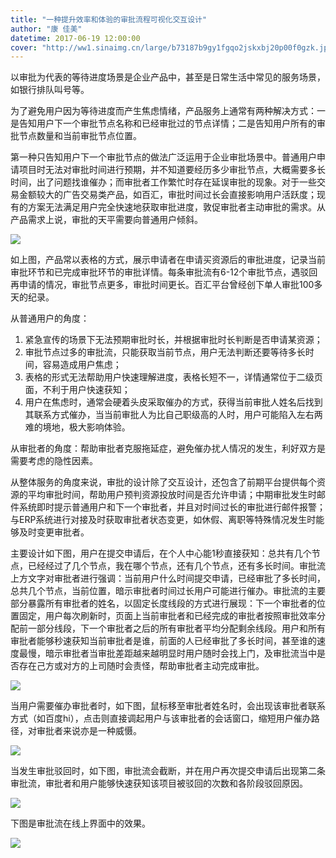 ```yaml
---
title: "一种提升效率和体验的审批流程可视化交互设计"
author: "康 佳美"
datetime: 2017-06-19 12:00:00
cover: "http://ww1.sinaimg.cn/large/b73187b9gy1fgqo2jskxbj20p00f0gzk.jpg"
---
```


以审批为代表的等待进度场景是企业产品中，甚至是日常生活中常见的服务场景，如银行排队叫号等。  


为了避免用户因为等待进度而产生焦虑情绪，产品服务上通常有两种解决方式：一是告知用户下一个审批节点名称和已经审批过的节点详情；二是告知用户所有的审批节点数量和当前审批节点位置。  


第一种只告知用户下一个审批节点的做法广泛运用于企业审批场景中。普通用户申请项目时无法对审批时间进行预期，并不知道要经历多少审批节点，大概需要多长时间，出了问题找谁催办；而审批者工作繁忙时存在延误审批的现象。对于一些交易金额较大的广告交易类产品，如百汇，审批时间过长会直接影响用户活跃度；现有的方案无法满足用户完全快速地获取审批进度，敦促审批者主动审批的需求。从产品需求上说，审批的天平需要向普通用户倾斜。  


![](http://ww1.sinaimg.cn/large/b73187b9gy1fgqjdn1v0lj20om07iq40.jpg)
  


如上图，产品常以表格的方式，展示申请者在申请买资源后的审批进度，记录当前审批环节和已完成审批环节的审批详情。每条审批流有6-12个审批节点，遇驳回再申请的情况，审批节点更多，审批时间更长。百汇平台曾经创下单人审批100多天的纪录。  


从普通用户的角度：
1. 紧急宣传的场景下无法预期审批时长，并根据审批时长判断是否申请某资源；
2. 审批节点过多的审批流，只能获取当前节点，用户无法判断还要等待多长时间，容易造成用户焦虑；
3. 表格的形式无法帮助用户快速理解进度，表格长短不一，详情通常位于二级页面，不利于用户快速获知；
4. 用户在焦虑时，通常会硬着头皮采取催办的方式，获得当前审批人姓名后找到其联系方式催办，当当前审批人为比自己职级高的人时，用户可能陷入左右两难的境地，极大影响体验。  


从审批者的角度：帮助审批者克服拖延症，避免催办扰人情况的发生，利好双方是需要考虑的隐性因素。  


从整体服务的角度来说，审批的设计除了交互设计，还包含了前期平台提供每个资源的平均审批时间，帮助用户预判资源投放时间是否允许申请；中期审批发生时邮件系统即时提示普通用户和下一个审批者，并且对时间过长的审批进行邮件报警；与ERP系统进行对接及时获取审批者状态变更，如休假、离职等特殊情况发生时能够及时变更审批者。  


主要设计如下图，用户在提交申请后，在个人中心能1秒直接获知：总共有几个节点，已经经过了几个节点，我在哪个节点，还有几个节点，还有多长时间。审批流上方文字对审批者进行强调：当前用户什么时间提交申请，已经审批了多长时间，总共几个节点，当前位置，暗示审批者时间过长用户可能进行催办。审批流的主要部分暴露所有审批者的姓名，以固定长度线段的方式进行展现：下一个审批者的位置固定，用户每次刷新时，页面上当前审批者和已经完成的审批者按照审批效率分配前一部分线段，下一个审批者之后的所有审批者平均分配剩余线段。用户和所有审批者能够秒速获知当前审批者是谁，前面的人已经审批了多长时间，甚至谁的速度最慢，暗示审批者当审批差距越来越明显时用户随时会找上门，及审批流当中是否存在己方或对方的上司随时会责怪，帮助审批者主动完成审批。  


![](http://ww1.sinaimg.cn/large/b73187b9ly1fgqnfst7q4j20uy07gq4b.jpg)
  


当用户需要催办审批者时，如下图，鼠标移至审批者姓名时，会出现该审批者联系方式（如百度hi），点击则直接调起用户与该审批者的会话窗口，缩短用户催办路径，对审批者来说亦是一种威慑。  


![](http://ww1.sinaimg.cn/large/b73187b9ly1fgqngpcr8cj20us07iwfz.jpg)
  


当发生审批驳回时，如下图，审批流会截断，并在用户再次提交申请后出现第二条审批流，审批者和用户能够快速获知该项目被驳回的次数和各阶段驳回原因。  


![](http://ww1.sinaimg.cn/large/b73187b9ly1fgqnhavaozj20us09qtak.jpg)
  


下图是审批流在线上界面中的效果。  


![](http://ww1.sinaimg.cn/large/b73187b9ly1fgqni4v9buj20xe0gktc7.jpg)